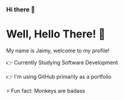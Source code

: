 ### Hi there 👋

# Well, Hello There! :wave:

My name is Jaimy, welcome to my profile!

:point_right: Currently Studying Software Development

:point_right: I'm using GitHub primarily as a portfolio

⚡ Fun fact: Monkeys are badass

